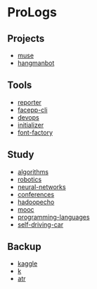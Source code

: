 ProLogs
=================================

Projects
-----------------------

- [muse](https://github.com/kwailamchan/muse)
- [hangmanbot](https://github.com/kwailamchan/hangmanbot)


Tools
-----------------------

- [reporter](https://github.com/kwailamchan/reporter)
- [facepp-cli](https://github.com/kwailamchan/facepp-cli)
- [devops](https://github.com/kwailamchan/devops)
- [initializer](https://github.com/kwailamchan/initializer)
- [font-factory](https://github.com/kwailamchan/font-factory)



Study
-----------------------

- [algorithms](https://github.com/kwailamchan/algorithms)
- [robotics](https://github.com/kwailamchan/robotics)
- [neural-networks](https://github.com/kwailamchan/neural-networks)
- [conferences](https://github.com/kwailamchan/conferences)
- [hadoopecho](https://github.com/kwailamchan/hadoopeco)
- [mooc](https://github.com/kwailamchan/mooc)
- [programming-languages](https://github.com/kwailamchan/programming-languages)
- [self-driving-car](https://github.com/kwailamchan/self-driving-car.git)


Backup
-----------------------

- [kaggle](https://github.com/kwailamchan/kaggle)
- [k](https://github.com/kwailamchan/k)
- [atr](https://github.com/kwailamchan/atr)

